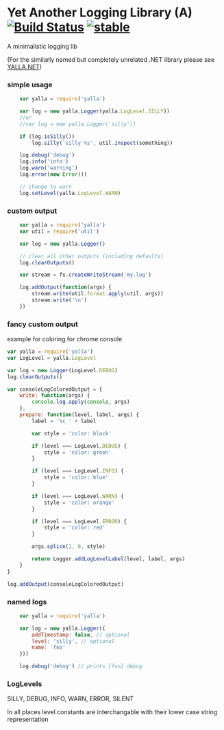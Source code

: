 # Yet Another Logging Library (A) [![Build Status](https://secure.travis-ci.org/kessler/node-yalla.png?branch=master)](http://travis-ci.org/kessler/node-yalla) [![stable](http://badges.github.io/stability-badges/dist/stable.svg)](http://github.com/badges/stability-badges)

A minimalistic logging lib

(For the similarly named but completely unrelated .NET library please see [YALLA.NET](http://yalladotnet.github.io/Yalla ))

### simple usage
```javascript
	var yalla = require('yalla')

	var log = new yalla.Logger(yalla.LogLevel.SILLY))
	//or
	//var log = new yalla.Logger('silly'))

	if (log.isSilly())
		log.silly('silly %s', util.inspect(something))

	log.debug('debug')
	log.info('info')
	log.warn('warning')
	log.error(new Error())

	// change to warn
	log.setLevel(yalla.LogLevel.WARN)
```

### custom output
```javascript
	var yalla = require('yalla')
	var util = require('util')

	var log = new yalla.Logger()

	// clear all other outputs (including defaults)
	log.clearOutputs()

	var stream = fs.createWriteStream('my.log')

	log.addOutput(function(args) {
		stream.write(util.format.apply(util, args))
		stream.write('\n')
	})
```

### fancy custom output
example for coloring for chrome console
```javascript
var yalla = require('yalla')
var LogLevel = yalla.LogLevel

var log = new Logger(LogLevel.DEBUG)
log.clearOutputs()

var consoleLogColoredOutput = {
	write: function(args) {
		console.log.apply(console, args)
	},
	prepare: function(level, label, args) {
		label = '%c ' + label

		var style = 'color: black'

		if (level === LogLevel.DEBUG) {
			style = 'color: green'
		}

		if (level === LogLevel.INFO) {
			style = 'color: blue'
		}

		if (level === LogLevel.WARN) {
			style = 'color: orange'
		}

		if (level === LogLevel.ERROR) {
			style = 'color: red'
		}

		args.splice(1, 0, style)

		return Logger.addLogLevelLabel(level, label, args)
	}
}

log.addOutput(consoleLogColoredOutput)
```

### named logs
```javascript
	var yalla = require('yalla')

	var log = new yalla.Logger({
		addTimestamp: false, // optional
		level: 'silly', // optional
		name: 'foo'
	}))

	log.debug('debug') // prints [foo] debug
```


### LogLevels
SILLY, DEBUG, INFO, WARN, ERROR, SILENT

In all places level constants are interchangable with their lower case string representation

